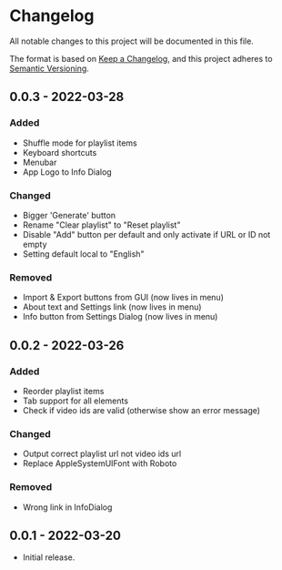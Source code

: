# Changelog

All notable changes to this project will be documented in this file.

The format is based on [Keep a Changelog](https://keepachangelog.com/en/1.0.0/),
and this project adheres to [Semantic Versioning](https://semver.org/spec/v2.0.0.html).

## 0.0.3 - 2022-03-28

### Added

- Shuffle mode for playlist items
- Keyboard shortcuts
- Menubar
- App Logo to Info Dialog

### Changed

- Bigger 'Generate' button
- Rename "Clear playlist" to "Reset playlist"
- Disable "Add" button per default and only activate if URL or ID not empty
- Setting default local to "English"

### Removed

- Import & Export buttons from GUI (now lives in menu)
- About text and Settings link (now lives in menu)
- Info button from Settings Dialog (now lives in menu)

## 0.0.2 - 2022-03-26

### Added

- Reorder playlist items
- Tab support for all elements
- Check if video ids are valid (otherwise show an error message)

### Changed

- Output correct playlist url not video ids url
- Replace AppleSystemUIFont with Roboto

### Removed

- Wrong link in InfoDialog

## 0.0.1 - 2022-03-20

- Initial release.
